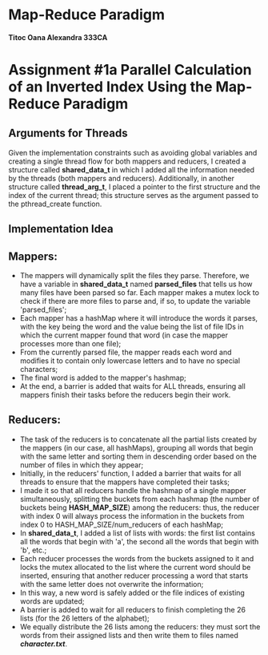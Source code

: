 # Map-Reduce Paradigm
#### Titoc Oana Alexandra 333CA

# Assignment #1a Parallel Calculation of an Inverted Index Using the Map-Reduce Paradigm

## Arguments for Threads

Given the implementation constraints such as avoiding global variables and creating a single thread flow for both mappers and reducers, I created a structure called **shared_data_t** in which I added all the information needed by the threads (both mappers and reducers). Additionally, in another structure called **thread_arg_t**, I placed a pointer to the first structure and the index of the current thread; this structure serves as the argument passed to the pthread_create function.

## Implementation Idea

## Mappers:

- The mappers will dynamically split the files they parse. Therefore, we have a variable in **shared_data_t** named **parsed_files** that tells us how many files have been parsed so far. Each mapper makes a mutex lock to check if there are more files to parse and, if so, to update the variable 'parsed_files';
- Each mapper has a hashMap where it will introduce the words it parses, with the key being the word and the value being the list of file IDs in which the current mapper found that word (in case the mapper processes more than one file);
- From the currently parsed file, the mapper reads each word and modifies it to contain only lowercase letters and to have no special characters;
- The final word is added to the mapper's hashmap;
- At the end, a barrier is added that waits for ALL threads, ensuring all mappers finish their tasks before the reducers begin their work.

## Reducers:

- The task of the reducers is to concatenate all the partial lists created by the mappers (in our case, all hashMaps), grouping all words that begin with the same letter and sorting them in descending order based on the number of files in which they appear;
- Initially, in the reducers' function, I added a barrier that waits for all threads to ensure that the mappers have completed their tasks;
- I made it so that all reducers handle the hashmap of a single mapper simultaneously, splitting the buckets from each hashmap (the number of buckets being **HASH_MAP_SIZE**) among the reducers: thus, the reducer with index 0 will always process the information in the buckets from index 0 to HASH_MAP_SIZE/num_reducers of each hashMap;
- In **shared_data_t**, I added a list of lists with words: the first list contains all the words that begin with 'a', the second all the words that begin with 'b', etc.;
- Each reducer processes the words from the buckets assigned to it and locks the mutex allocated to the list where the current word should be inserted, ensuring that another reducer processing a word that starts with the same letter does not overwrite the information;
- In this way, a new word is safely added or the file indices of existing words are updated;
- A barrier is added to wait for all reducers to finish completing the 26 lists (for the 26 letters of the alphabet);
- We equally distribute the 26 lists among the reducers: they must sort the words from their assigned lists and then write them to files named ***character.txt***.
